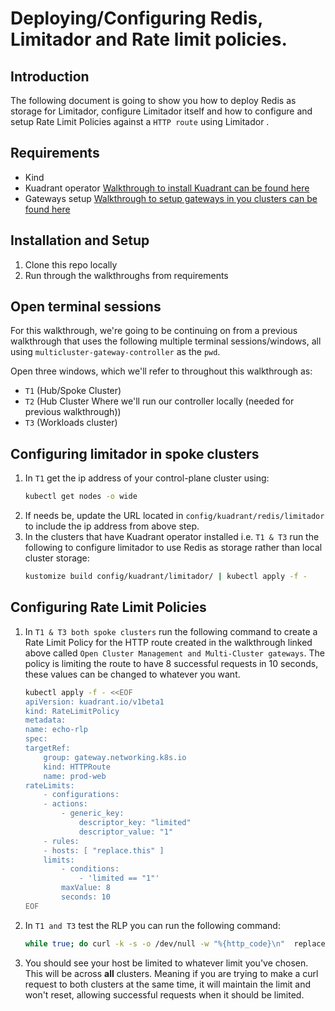 # Deploying/Configuring Redis, Limitador and Rate limit policies.

## Introduction
The following document is going to show you how to deploy Redis as storage for Limitador, configure Limitador itself and how to configure and setup Rate Limit Policies against a `HTTP route` using Limitador .

## Requirements
* Kind
* Kuadrant operator [Walkthrough to install Kuadrant can be found here](https://github.com/Kuadrant/multicluster-gateway-controller/docs/how-to's/kuadrant-addon-walkthrough.md)
* Gateways setup [Walkthrough to setup gateways in you clusters can be found here](https://github.com/Kuadrant/multicluster-gateway-controller/docs/how-to's/ocm-control-plane-walkthrough.md)


 ## Installation and Setup
1. Clone this repo locally 
2. Run through the walkthroughs from requirements

## Open terminal sessions
For this walkthrough, we're going to be continuing on from a previous walkthrough that uses the following multiple terminal sessions/windows, all using `multicluster-gateway-controller` as the `pwd`.

Open three windows, which we'll refer to throughout this walkthrough as:

* `T1` (Hub/Spoke Cluster)
* `T2` (Hub Cluster Where we'll run our controller locally (needed for previous walkthrough))
* `T3` (Workloads cluster)

## Configuring limitador in spoke clusters
1. In `T1` get the ip address of your control-plane cluster using:
    ``` bash
    kubectl get nodes -o wide
    ```
1. If needs be, update the URL located in `config/kuadrant/redis/limitador` to include the ip address from above step.
1. In the clusters that have Kuadrant operator installed i.e. `T1 & T3` run the following to configure limitador to use Redis as storage rather than local cluster storage:
    ```bash
    kustomize build config/kuadrant/limitador/ | kubectl apply -f -
    ```
## Configuring Rate Limit Policies
1. In `T1 & T3 both spoke clusters` run the following command to create a Rate Limit Policy for the HTTP route created in the walkthrough linked above called `Open Cluster Management and Multi-Cluster gateways`. The policy is limiting the route to have 8 successful requests in 10 seconds, these values can be changed to whatever you want.

    ```bash
    kubectl apply -f - <<EOF
    apiVersion: kuadrant.io/v1beta1
    kind: RateLimitPolicy
    metadata:
    name: echo-rlp
    spec:
    targetRef:
        group: gateway.networking.k8s.io
        kind: HTTPRoute
        name: prod-web
    rateLimits:
        - configurations:
        - actions:
            - generic_key:
                descriptor_key: "limited"
                descriptor_value: "1"
        - rules:
        - hosts: [ "replace.this" ]
        limits:
            - conditions:
                - 'limited == "1"'
            maxValue: 8
            seconds: 10
    EOF
    ```
1.  In `T1 and T3` test the RLP you can run the following command:
    ```bash
    while true; do curl -k -s -o /dev/null -w "%{http_code}\n"  replace.this.with.host && sleep 1; done
    ```
2. You should see your host be limited to whatever limit you've chosen. This will be across **all** clusters. Meaning if you are trying to make a curl request to both clusters at the same time, it will maintain the limit and won't reset, allowing successful requests when it should be limited.


